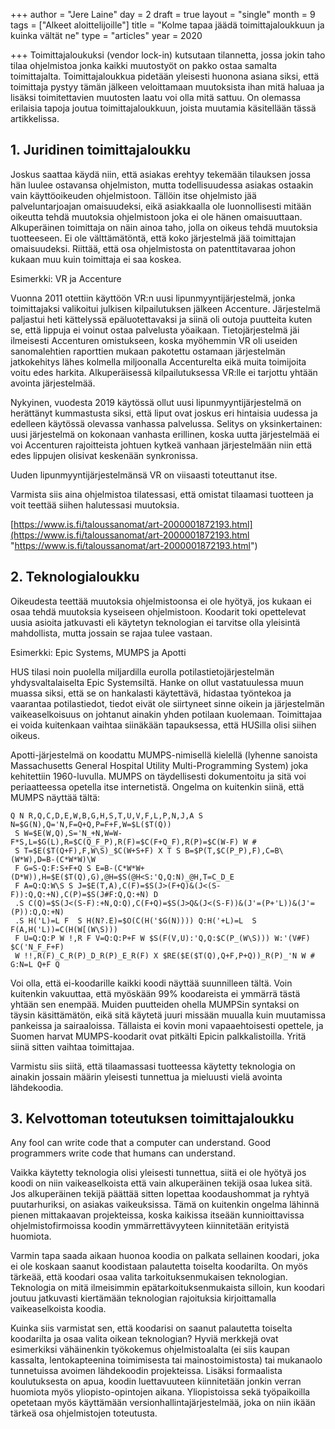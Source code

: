 +++
author = "Jere Laine"
day = 2
draft = true
layout = "single"
month = 9
tags = ["Alkeet aloittelijoille"]
title = "Kolme tapaa jäädä toimittajaloukkuun ja kuinka vältät ne"
type = "articles"
year = 2020

+++
Toimittajaloukuksi (vendor lock-in) kutsutaan tilannetta, jossa jokin taho tilaa ohjelmistoa jonka kaikki muutostyöt on pakko ostaa samalta toimittajalta. Toimittajaloukkua pidetään yleisesti huonona asiana siksi, että toimittaja pystyy tämän jälkeen veloittamaan muutoksista ihan mitä haluaa ja lisäksi toimitettavien muutosten laatu voi olla mitä sattuu. On olemassa erilaisia tapoja joutua toimittajaloukkuun, joista muutamia käsitellään tässä artikkelissa.

## 1. Juridinen toimittajaloukku

Joskus saattaa käydä niin, että asiakas erehtyy tekemään tilauksen jossa hän luulee ostavansa ohjelmiston, mutta todellisuudessa asiakas ostaakin vain käyttöoikeuden ohjelmistoon. Tällöin itse ohjelmisto jää palveluntarjoajan omaisuudeksi, eikä asiakkaalla ole luonnollisesti mitään oikeutta tehdä muutoksia ohjelmistoon joka ei ole hänen omaisuuttaan. Alkuperäinen toimittaja on näin ainoa taho, jolla on oikeus tehdä muutoksia tuotteeseen. Ei ole välttämätöntä, että koko järjestelmä jää toimittajan omaisuudeksi. Riittää, että osa ohjelmistosta on patenttitavaraa johon kukaan muu kuin toimittaja ei saa koskea.

Esimerkki: VR ja Accenture

Vuonna 2011 otettiin käyttöön VR:n uusi lipunmyyntijärjestelmä, jonka toimittajaksi valikoitui julkisen kilpailutuksen jälkeen Accenture. Järjestelmä paljastui heti kättelyssä epäluotettavaksi ja siinä oli outoja puutteita kuten se, että lippuja ei voinut ostaa palvelusta yöaikaan. Tietojärjestelmä jäi ilmeisesti Accenturen omistukseen, koska myöhemmin VR oli useiden sanomalehtien raporttien mukaan pakotettu ostamaan järjestelmän jatkokehitys lähes kolmella miljoonalla Accenturelta eikä muita toimijoita voitu edes harkita. Alkuperäisessä kilpailutuksessa VR:lle ei tarjottu yhtään avointa järjestelmää.

Nykyinen, vuodesta 2019 käytössä ollut uusi lipunmyyntijärjestelmä on herättänyt kummastusta siksi, että liput ovat joskus eri hintaisia uudessa ja edelleen käytössä olevassa vanhassa palvelussa. Selitys on yksinkertainen: uusi järjestelmä on kokonaan vanhasta erillinen, koska uutta järjestelmää ei voi Accenturen rajoitteista johtuen kytkeä vanhaan järjestelmään niin että edes lippujen olisivat keskenään synkronissa.

Uuden lipunmyyntijärjestelmänsä VR on viisaasti toteuttanut itse.

Varmista siis aina ohjelmistoa tilatessasi, että omistat tilaamasi tuotteen ja voit teettää siihen halutessasi muutoksia.

[https://www.is.fi/taloussanomat/art-2000001872193.html](https://www.is.fi/taloussanomat/art-2000001872193.html "https://www.is.fi/taloussanomat/art-2000001872193.html")

## 2. Teknologialoukku

Oikeudesta teettää muutoksia ohjelmistoonsa ei ole hyötyä, jos kukaan ei osaa tehdä muutoksia kyseiseen ohjelmistoon. Koodarit toki opettelevat uusia asioita jatkuvasti eli käytetyn teknologian ei tarvitse olla yleisintä mahdollista, mutta jossain se rajaa tulee vastaan.

Esimerkki: Epic Systems, MUMPS ja Apotti

HUS tilasi noin puolella miljardilla eurolla potilastietojärjestelmän yhdysvaltalaiselta Epic Systemsiltä. Hanke on ollut vastatuulessa muun muassa siksi, että se on hankalasti käytettävä, hidastaa työntekoa ja vaarantaa potilastiedot, tiedot eivät ole siirtyneet sinne oikein ja järjestelmän vaikeaselkoisuus on johtanut ainakin yhden potilaan kuolemaan. Toimittajaa ei voida kuitenkaan vaihtaa siinäkään tapauksessa, että HUSilla olisi siihen oikeus.

Apotti-järjestelmä on koodattu MUMPS-nimisellä kielellä (lyhenne sanoista Massachusetts General Hospital Utility Multi-Programming System) joka kehitettiin 1960-luvulla. MUMPS on täydellisesti dokumentoitu ja sitä voi periaatteessa opetella itse internetistä. Ongelma on kuitenkin siinä, että MUMPS näyttää tältä:

    Q N R,Q,C,D,E,W,B,G,H,S,T,U,V,F,L,P,N,J,A S N=$G(N),Q='N,F=Q+Q,P=F+F,W=$L($T(Q))
     S W=$E(W,Q),S='N_+N,W=W-F*S,L=$G(L),R=$C(Q_F_P),R(F)=$C(F+Q_F),R(P)=$C(W-F) W #
     S T=$E($T(Q+F),F,W\S)_$C(W+S+F) X T S B=$P(T,$C(P_P),F),C=B\(W*W),D=B-(C*W*W)\W
     F G=S-Q:F:S+F+Q S E=B-(C*W*W+(D*W)),H=$E($T(Q),G),@H=$S(@H<S:'Q,Q:N)_@H,T=C_D_E
     F A=Q:Q:W\S S J=$E(T,A),C(F)=$S(J>(F+Q)&(J<(S-F)):Q,Q:+N),C(P)=$S(J#F:Q,Q:+N) D
     .S C(Q)=$S(J<(S-F):+N,Q:Q),C(F+Q)=$S(J>Q&(J<(S-F))&(J'=(P+'L))&(J'=(P)):Q,Q:+N)
     .S H('L)=L F  S H(N?.E)=$O(C(H('$G(N)))) Q:H('+L)=L  S F(A,H('L))=C(H(W[(W\S)))
     F U=Q:Q:P W !,R F V=Q:Q:P+F W $S(F(V,U):'Q,Q:$C(P_(W\S))) W:'(V#F) $C('N_F_F+F)
     W !!,R(F)_C_R(P)_D_R(P)_E_R(F) X $RE($E($T(Q),Q+F,P+Q))_R(P)_'N W # G:N=L Q+F Q
    

Voi olla, että ei-koodarille kaikki koodi näyttää suunnilleen tältä. Voin kuitenkin vakuuttaa, että myöskään 99% koodareista ei ymmärrä tästä yhtään sen enempää. Muiden puutteiden ohella MUMPSin syntaksi on täysin käsittämätön, eikä sitä käytetä juuri missään muualla kuin muutamissa pankeissa ja sairaaloissa. Tällaista ei kovin moni vapaaehtoisesti opettele, ja Suomen harvat MUMPS-koodarit ovat pitkälti Epicin palkkalistoilla. Yritä siinä sitten vaihtaa toimittajaa.

Varmistu siis siitä, että tilaamassasi tuotteessa käytetty teknologia on ainakin jossain määrin yleisesti tunnettua ja mieluusti vielä avointa lähdekoodia.

## 3. Kelvottoman toteutuksen toimittajaloukku

Any fool can write code that a computer can understand. Good programmers write code that humans can understand.

Vaikka käytetty teknologia olisi yleisesti tunnettua, siitä ei ole hyötyä jos koodi on niin vaikeaselkoista että vain alkuperäinen tekijä osaa lukea sitä. Jos alkuperäinen tekijä päättää sitten lopettaa koodaushommat ja ryhtyä puutarhuriksi, on asiakas vaikeuksissa. Tämä on kuitenkin ongelma lähinnä pienen mittakaavan projekteissa, koska kaikissa itseään kunnioittavissa ohjelmistofirmoissa koodin ymmärrettävyyteen kiinnitetään erityistä huomiota.

Varmin tapa saada aikaan huonoa koodia on palkata sellainen koodari, joka ei ole koskaan saanut koodistaan palautetta toiselta koodarilta. On myös tärkeää, että koodari osaa valita tarkoituksenmukaisen teknologian. Teknologia on mitä ilmeisimmin epätarkoituksenmukaista silloin, kun koodari joutuu jatkuvasti kiertämään teknologian rajoituksia kirjoittamalla vaikeaselkoista koodia.

Kuinka siis varmistat sen, että koodarisi on saanut palautetta toiselta koodarilta ja osaa valita oikean teknologian? Hyviä merkkejä ovat esimerkiksi vähäinenkin työkokemus ohjelmistoalalta (ei siis kaupan kassalta, lentokapteenina toimimisesta tai mainostoimistosta) tai mukanaolo tunnetuissa avoimen lähdekoodin projekteissa. Lisäksi formaalista koulutuksesta on apua, koodin luettavuuteen kiinnitetään jonkin verran huomiota myös yliopisto-opintojen aikana. Yliopistoissa sekä työpaikoilla opetetaan myös käyttämään versionhallintajärjestelmää, joka on niin ikään tärkeä osa ohjelmistojen toteutusta.